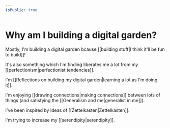 ```yaml
---
isPublic: true
---
```


# Why am I building a digital garden?

Mostly, I'm building a digital garden bcause [[building stuff|I think it'll be fun to build]]!

It's also something which I'm finding liberates me a lot from my [[perfectionism|perfectionist tendencies]].

I'm [[Reflections on building my digital garden|learning a lot as I'm doing it]].

I'm enjoying [[drawing connections|making connections]] between lots of things (and satisfying the [[Generalism and me|generalist in me]]).

I've been inspired by ideas of [[Zettelkasten|Zettelkasten]].

I'm trying to increase my [[serendipity|serendipity]].